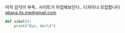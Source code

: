 [category]: <> (General, 구인)
[date]: <> (2024/05/11)
[title]: <> (미적 감각 부족 디자이너 구인)

미적 감각이 부족.. 사이트가 허접해보인다..
디자이너 모집합니다 
gbana.its.me@gmail.com

```python
def sibal():
    print("Bye, World")
```
